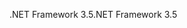 <span data-ttu-id="01592-101">.NET Framework 3.5</span><span class="sxs-lookup"><span data-stu-id="01592-101">.NET Framework 3.5</span></span>